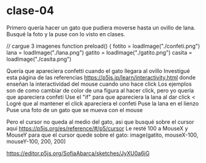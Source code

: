 # clase-04
Primero quería hacer un gato que pudiera moverse hasta un ovillo de lana.
Busqué la foto y la puse con lo visto en clases.

// cargue 3 imagenes
function preload() {
  fotito = loadImage("./confeti.png")
  lana = loadImage("./lana.png")
  gatito = loadImage("./gatito.png")
  casita = loadImage("./casita.png")

Quería que apareciera confetti cuando el gato llegara al ovillo
Investigué esta página de las referencias https://p5js.jp/learn/interactivity.html donde enseñan la interactividad del mouse cuando uno hace click
Los ejemplos son de como cambiar de color de una figura al hacer click, pero yo quería que apareciera confeti
Use el "if" para que apareciera la lana al dar click
<
Logré que al mantener el click apareciera el confeti
Puse la lana en el lienzo
Puse una foto de un gato que se mueva con el mouse

Pero el cursor no queda al medio del gato, asi que busqué sobre el cursor aquí https://p5js.org/es/reference/#/p5/cursor
Le resté 100 a MouseX y MouseY para que el cursor quede sobre el gato:
image(gatito, mouseX-100, mouseY-100, 200, 200)



https://editor.p5js.org/SofiaAbarca/sketches/JyXU0a6jG
